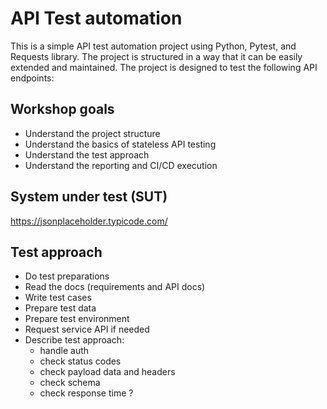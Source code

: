 # API Test automation
This is a simple API test automation project using Python, Pytest, and Requests library. The project is structured in a way that it can be easily extended and maintained. The project is designed to test the following API endpoints:

## Workshop goals
- Understand the project structure
- Understand the basics of stateless API testing
- Understand the test approach
- Understand the reporting and CI/CD execution

## System under test (SUT)
https://jsonplaceholder.typicode.com/
 
## Test approach
- Do test preparations
- Read the docs (requirements and API docs)
- Write test cases
- Prepare test data
- Prepare test environment
- Request service API if needed
- Describe test approach:
  - handle auth
  - check status codes
  - check payload data and headers
  - check schema
  - check response time ?

